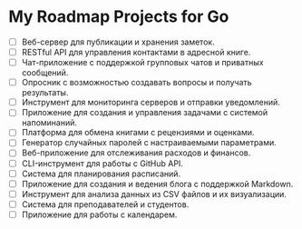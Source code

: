 # My Roadmap Projects for Go

- [ ] Веб-сервер для публикации и хранения заметок.
- [ ] RESTful API для управления контактами в адресной книге.
- [ ] Чат-приложение с поддержкой групповых чатов и приватных сообщений.
- [ ] Опросник с возможностью создавать вопросы и получать результаты.
- [ ] Инструмент для мониторинга серверов и отправки уведомлений.
- [ ] Приложение для создания и управления задачами с системой напоминаний.
- [ ] Платформа для обмена книгами с рецензиями и оценками.
- [ ] Генератор случайных паролей с настраиваемыми параметрами.
- [ ] Веб-приложение для отслеживания расходов и финансов.
- [ ] CLI-инструмент для работы с GitHub API.
- [ ] Система для планирования расписаний.
- [ ] Приложение для создания и ведения блога с поддержкой Markdown.
- [ ] Инструмент для анализа данных из CSV файлов и их визуализации.
- [ ] Система для преподавателей и студентов.
- [ ] Приложение для работы с календарем.
